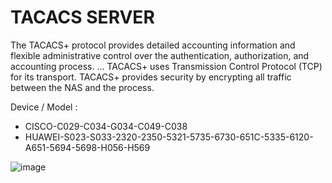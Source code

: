 # TACACS SERVER

The TACACS+ protocol provides detailed accounting information and flexible administrative control over the authentication, authorization, and accounting process. ... TACACS+ uses Transmission Control Protocol (TCP) for its transport. TACACS+ provides security by encrypting all traffic between the NAS and the process.

Device / Model : 
* CISCO-C029-C034-G034-C049-C038
* HUAWEI-S023-S033-2320-2350-5321-5735-6730-651C-5335-6120-A651-5694-5698-H056-H569

![image](https://user-images.githubusercontent.com/96883175/149629567-5bc1dbd0-17de-47e0-9823-e07e92e4c196.png)

